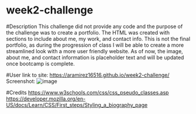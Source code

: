 # week2-challenge

#Description
This challenge did not provide any code and the purpose of the challenge was to create a portfolio. The HTML was created with sections to include about me, my work, and contact info. This is not the final portfolio, as during the progression of class I will be able to create a more streamlined look with a more user friendly website. As of now, the image, about me, and contact information is placeholder text and will be updated once bootcamp is complete. 

#User
link to site: https://aramirez16516.github.io/week2-challenge/
Screenshot:
![image](https://github.com/aramirez16516/week2-challenge/assets/158990548/8ffe4636-89c9-454c-8332-6d3bcebfca28)


#Credits
https://www.w3schools.com/css/css_pseudo_classes.asp
https://developer.mozilla.org/en-US/docs/Learn/CSS/First_steps/Styling_a_biography_page
